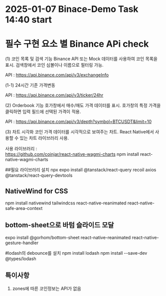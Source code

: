 # 2025-01-07 Binace-Demo Task 14:40 start

# 필수 구현 요소 별 Binance APi check

(1) 코인 목록 및 검색 기능
Binance API 또는 Mock 데이터를 사용하여 코인 목록을 표시.
검색창에서 코인 심볼이나 이름으로 필터링 가능.

API : https://api.binance.com/api/v3/exchangeInfo

(1-1) 24시간 기준 가격변동

API : https://api.binance.com/api/v3/ticker/24hr

(2) Orderbook 기능
호가창에서 매수/매도 가격 데이터를 표시.
호가창의 특정 가격을 클릭하면 입력 필드에 선택된 가격이 적용.

API : https://api.binance.com/api/v3/depth?symbol=BTCUSDT&limit=10

(3) 차트 시각화
코인 가격 데이터를 시각적으로 보여주는 차트.
React Native에서 사용할 수 있는 차트 라이브러리 사용.

사용 라이브러리 :  
https://github.com/coinjar/react-native-wagmi-charts
npm install react-native-wagmi-charts

##필요 라이브러리 설치
npx expo install @tanstack/react-query recoil axios @tanstack/react-query-devtools

## NativeWind for CSS

npm install nativewind tailwindcss react-native-reanimated react-native-safe-area-context

## bottom-sheet으로 바텀 슬라이드 모달

expo install @gorhom/bottom-sheet react-native-reanimated react-native-gesture-handler

#lodash의 debounce를 설치
npm install lodash
npm install --save-dev @types/lodash

## 특이사항

1. zones에 따른 코인정보는 API가 없음
